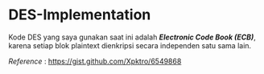 # DES-Implementation

Kode DES yang saya gunakan saat ini adalah ***Electronic Code Book (ECB)***, karena setiap blok plaintext dienkripsi secara independen satu sama lain.

*Reference* : https://gist.github.com/Xpktro/6549868 
